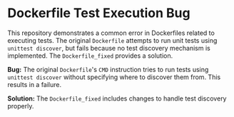 # Dockerfile Test Execution Bug
This repository demonstrates a common error in Dockerfiles related to executing tests.  The original `Dockerfile` attempts to run unit tests using `unittest discover`, but fails because no test discovery mechanism is implemented. The `Dockerfile_fixed` provides a solution. 

**Bug:** The original `Dockerfile`'s `CMD` instruction tries to run tests using `unittest discover` without specifying where to discover them from. This results in a failure.

**Solution:** The `Dockerfile_fixed` includes changes to handle test discovery properly. 
